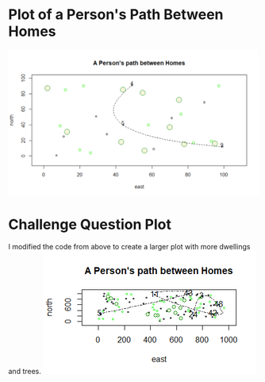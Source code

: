 # Plot of a Person's Path Between Homes
![](path_between_homes.PNG)

# Challenge Question Plot
I modified the code from above to create a larger plot with more dwellings and trees.
![](challenge_problem.png)
